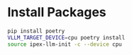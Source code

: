 # Install Packages
```bash
pip install poetry
VLLM_TARGET_DEVICE=cpu poetry install
source ipex-llm-init -c --device cpu
```